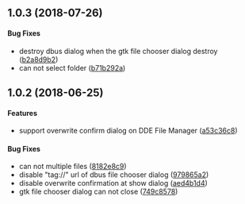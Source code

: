 <a name="1.0.3"></a>
## 1.0.3 (2018-07-26)


#### Bug Fixes

*   destroy dbus dialog when the gtk file chooser dialog destroy ([b2a8d9b2](https://github.com/linuxdeepin/dde-file-dialog-gtk/tree/gtk2/commit/b2a8d9b2933bd4f046fd2ce6d6e1ceddc2c985c1))
*   can not select folder ([b71b292a](https://github.com/linuxdeepin/dde-file-dialog-gtk/tree/gtk2/commit/b71b292ac00f96cc2452673e10e8952fa6bee043))



<a name="1.0.2"></a>
## 1.0.2 (2018-06-25)


#### Features

*   support overwrite confirm dialog on DDE File Manager ([a53c36c8](https://github.com/linuxdeepin/dde-file-dialog-gtk/tree/gtk2/commit/a53c36c8ca49678e8e2bb7ea4d212a586c86090f))

#### Bug Fixes

*   can not multiple files ([8182e8c9](https://github.com/linuxdeepin/dde-file-dialog-gtk/tree/gtk2/commit/8182e8c9c7afff9d39fbe2549df011579db47225))
*   disable "tag://" url of dbus file chooser dialog ([979865a2](https://github.com/linuxdeepin/dde-file-dialog-gtk/tree/gtk2/commit/979865a2e33dc31afb19c39cd39f6a3f0df3373f))
*   disable overwrite confirmation at show dialog ([aed4b1d4](https://github.com/linuxdeepin/dde-file-dialog-gtk/tree/gtk2/commit/aed4b1d43a6199020634b5c2a3a241107af74563))
*   gtk file chooser dialog can not close ([749c8578](https://github.com/linuxdeepin/dde-file-dialog-gtk/tree/gtk2/commit/749c857816e318e58a6a3f9e66aa9d2d366f0d48))



